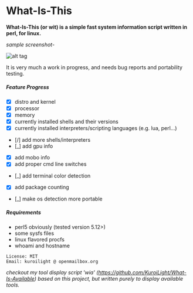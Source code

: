What-Is-This
============
**What-Is-This (or wit) is a simple fast system information script written in perl, for linux.**

*sample screenshot-*

![alt tag](https://raw.github.com/KuroiLight/What-Is-This/master/latest_screenshot.png)

It is very much a work in progress, and needs bug reports and portability testing.

##### Feature Progress
 - [x] distro and kernel
 - [x] processor
 - [x] memory
 - [x] currently installed shells and their versions
 - [x] currently installed interpreters/scripting languages (e.g. lua, perl...)
 - [/] add more shells/interpreters
 - [_] add gpu info
 - [X] add mobo info
 - [x] add proper cmd line switches
 - [_] add terminal color detection
 - [x] add package counting
 - [_] make os detection more portable

##### Requirements
 - perl5 obviously (tested version 5.12>)
 - some sysfs files
 - linux flavored procfs
 - whoami and hostname


```
License: MIT
Email: kuroilight @ openmailbox.org
```

*checkout my tool display script 'wia' (https://github.com/KuroiLight/What-Is-Available) based on this project, but written purely to display available tools.*